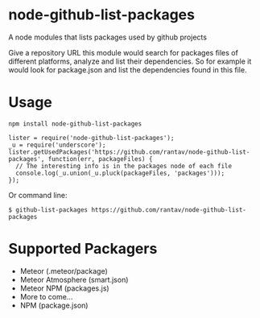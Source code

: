 node-github-list-packages
=========================

A node modules that lists packages used by github projects

Give a repository URL this module would search for packages files of different platforms, analyze and list their dependencies.
So for example it would look for package.json and list the dependencies found in this file.

# Usage

```
npm install node-github-list-packages
```

```
lister = require('node-github-list-packages');
_u = require('underscore');
lister.getUsedPackages('https://github.com/rantav/node-github-list-packages', function(err, packageFiles) {
  // The interesting info is in the packages node of each file
  console.log(_u.union(_u.pluck(packageFiles, 'packages')));
});
```

Or command line:
```
$ github-list-packages https://github.com/rantav/node-github-list-packages
```

# Supported Packagers
* Meteor (.meteor/package)
* Meteor Atmosphere (smart.json)
* Meteor NPM (packages.js)
* More to come...
* NPM (package.json)
